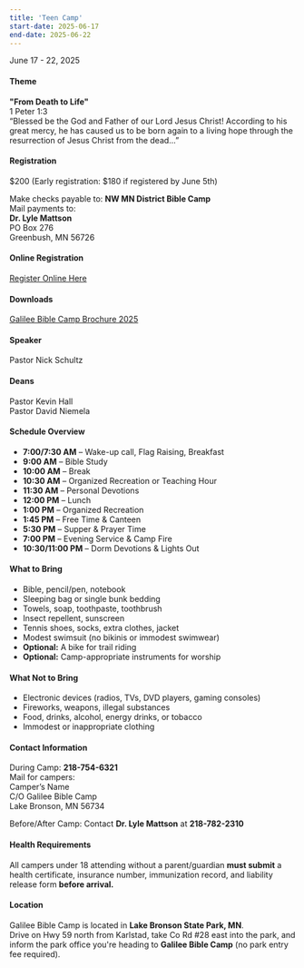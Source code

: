 ```yaml
---
title: 'Teen Camp'
start-date: 2025-06-17
end-date: 2025-06-22
---
```


June 17 - 22, 2025

#### Theme

**"From Death to Life"**  
1 Peter 1:3  
“Blessed be the God and Father of our Lord Jesus Christ! According to his great mercy, he has caused us to be born again to a living hope through the resurrection of Jesus Christ from the dead…”

#### Registration

$200 (Early registration: $180 if registered by June 5th)

Make checks payable to: **NW MN District Bible Camp**  
Mail payments to:  
**Dr. Lyle Mattson**  
PO Box 276  
Greenbush, MN 56726

#### Online Registration

[Register Online Here](https://forms.gle/WKrgTFbJoARzejYL7)

#### Downloads

[Galilee Bible Camp Brochure 2025](/files/galilee-bible-camp-2025-brochure.pdf)

#### Speaker

Pastor Nick Schultz

#### Deans

Pastor Kevin Hall  
Pastor David Niemela

#### Schedule Overview

- **7:00/7:30 AM** – Wake-up call, Flag Raising, Breakfast
- **9:00 AM** – Bible Study
- **10:00 AM** – Break
- **10:30 AM** – Organized Recreation or Teaching Hour
- **11:30 AM** – Personal Devotions
- **12:00 PM** – Lunch
- **1:00 PM** – Organized Recreation
- **1:45 PM** – Free Time & Canteen
- **5:30 PM** – Supper & Prayer Time
- **7:00 PM** – Evening Service & Camp Fire
- **10:30/11:00 PM** – Dorm Devotions & Lights Out

#### What to Bring

- Bible, pencil/pen, notebook
- Sleeping bag or single bunk bedding
- Towels, soap, toothpaste, toothbrush
- Insect repellent, sunscreen
- Tennis shoes, socks, extra clothes, jacket
- Modest swimsuit (no bikinis or immodest swimwear)
- **Optional:** A bike for trail riding
- **Optional:** Camp-appropriate instruments for worship

#### What Not to Bring

- Electronic devices (radios, TVs, DVD players, gaming consoles)
- Fireworks, weapons, illegal substances
- Food, drinks, alcohol, energy drinks, or tobacco
- Immodest or inappropriate clothing

#### Contact Information

During Camp: **218-754-6321**  
Mail for campers:  
Camper’s Name  
C/O Galilee Bible Camp  
Lake Bronson, MN 56734

Before/After Camp: Contact **Dr. Lyle Mattson** at **218-782-2310**

#### Health Requirements

All campers under 18 attending without a parent/guardian **must submit** a health certificate, insurance number, immunization record, and liability release form **before arrival.**

#### Location

Galilee Bible Camp is located in **Lake Bronson State Park, MN**.  
Drive on Hwy 59 north from Karlstad, take Co Rd #28 east into the park, and inform the park office you're heading to **Galilee Bible Camp** (no park entry fee required).
